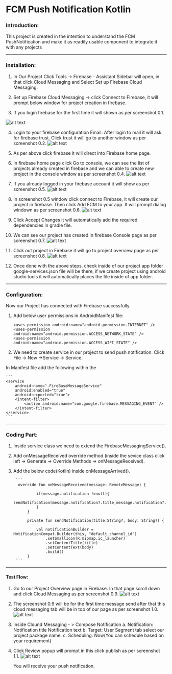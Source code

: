 # FCM Push Notification Kotlin

### Introduction:

This project is created in the intention to understand the FCM PushNotification and make it as
readily usable component to integrate it with any projects

----------------------------------------------------------------------------------------------------

### Installation:

1.	In Our Project  Click Tools -> Firebase   -	Assistant Sidebar will open, in that click Cloud
        Messaging and Select Set up Firebase Cloud Messaging.

2.	Set up Firebase Cloud Messaging  -> click Connect to Firebase, it will prompt below window for
        project creation in firebase.

3.	If you login firebase for the first time it will shown as per screenshot 0.1.

![alt text](https://i.postimg.cc/CMjtrXTN/screenshot-0-1.png)

4.	Login to your firebase configuration Email. After login to mail it will ask for firebase trust.
        Click trust it will go to another window as per screenshot 0.2.
![alt text](https://i.postimg.cc/y8NbdNJQ/screenshot-0-2.png)

5.	As per above click firebase it will direct into Firebase home page.

6.	In firebase home page click Go to console, we can see the list of projects already created in
        firebase and we can able to create new project in the console window as per screenshot 0.4.
![alt text](https://i.postimg.cc/SRqZpQFG/screenshot-0-4.png)

7.	If you already logged in your firebase account it will show as per screenshot 0.5.
![alt text](https://i.postimg.cc/3wsSnCtV/screenshot-0-5.png)

8.	In screenshot 0.5 window click connect to Firebase, it will create our project in firebase.
        Then click Add FCM to your app. It will prompt dialog windown as per screenshot 0.6.
![alt text](https://i.postimg.cc/nrk3V8nf/screenshot-0-6.png)

9.	Click Accept Changes it will automatically add the required dependencies in gradle file.

10.	We can see our project has created  in firebase Console page as per screenshot 0.7.
![alt text](https://i.postimg.cc/HkPP7CXp/screenshot-0-7.png)

11.	Click out project in Firebase it will go to project overview page as per screenshot 0.8.
![alt text](https://i.postimg.cc/MT1s4M4T/screenshot-0-8.png)

12.	Once done with the above steps, check inside of our project  app folder google-services.json
        file will be there, if we create project using android studio tools it will automatically
        places the file inside of app folder.


----------------------------------------------------------------------------------------------------

### Configuration:

Now our Project has connected with Firebase successfully.

1. Add below user permissions in AndroidManifest file:

    ```
    <uses-permission android:name="android.permission.INTERNET" />
    <uses-permission android:name="android.permission.ACCESS_NETWORK_STATE" />
    <uses-permission android:name="android.permission.ACCESS_WIFI_STATE" />
    ```

2. We need to create service in our project to send push notification.
    Click File -> New ->Service -> Service.

In Manifest file add the following within the <service>

	```
	<service
        android:name=".FireBaseMessageService"
        android:enabled="true"
        android:exported="true">
        <intent-filter>
            <action android:name="com.google.firebase.MESSAGING_EVENT" />
        </intent-filter>
    </service>
	```

----------------------------------------------------------------------------------------------------

### Coding Part:

1. Inside service class we need to extend the FirebaseMessagingService().

2. Add onMessageReceived override method (inside the sevice class click left -> Generate ->
                Override Methods -> onMessageReceived).

3. Add the below code(Kotlin) inside onMessageArrived().

	    ```
	     override fun onMessageReceived(message: RemoteMessage) {
         
                 if(message.notification !=null){
                     sendNotification(message.notification?.title,message.notification?.body)
                 }
             }
         
             private fun sendNotification(title:String?, body: String?) {
         
                 val notificationBuilder = NotificationCompat.Builder(this, "default_channel_id")
                     .setSmallIcon(R.mipmap.ic_launcher)
                     .setContentTitle(title)
                     .setContentText(body)
                     .build()
             }
	    ```

----------------------------------------------------------------------------------------------------

#### Test Flow:

1. Go to our Project Overview page in Firebase. In that page scroll down and click Cloud
            Messaging as per screenshot 0.9.
![alt text](https://i.postimg.cc/Wp6WwZgY/screenshot-0-9.png)

2. The screenshot 0.9 will be for the first time message send after that this cloud messaging
            tab will be in top of our page as per screenshot 1.0.
![alt text](https://i.postimg.cc/7LGt3QnS/screenshot-1-0.png)

3. Inside Clound Messaging  - > Compose Notification
      a. Notification:
            Notification title
            Notification text
      b. Target:
            User Segment tab  select our project package name.
      c. Scheduling:
            Now(You can schedule based on your requirement)

4. Click Review popup will prompt in this click publish as per screenshot 1.1.
![alt text](https://i.postimg.cc/Jztp8dgS/screenshot-1-1.png)

    You will receive your push notification.
